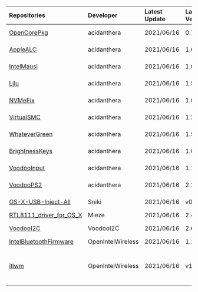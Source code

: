 | Repositories | Developer | Latest Update | Latest Version | Files                           |
|:-------------|:----------|:--------------|:---------------|:--------------------------------|
| [OpenCorePkg](https://github.com/acidanthera/OpenCorePkg) | acidanthera | 2021/06/16 | 0.7.0 | [OpenCore-0.7.0-DEBUG.zip](https://cdn.jsdelivr.net/gh/217heidai/KextsDownloader@main/OpenCore/OpenCore-0.7.0-DEBUG.zip), [OpenCore-0.7.0-RELEASE.zip](https://cdn.jsdelivr.net/gh/217heidai/KextsDownloader@main/OpenCore/OpenCore-0.7.0-RELEASE.zip) |
| [AppleALC](https://github.com/acidanthera/AppleALC) | acidanthera | 2021/06/16 | 1.6.1 | [AppleALC-1.6.1-DEBUG.zip](https://cdn.jsdelivr.net/gh/217heidai/KextsDownloader@main/Kexts/AppleALC-1.6.1-DEBUG.zip), [AppleALC-1.6.1-RELEASE.zip](https://cdn.jsdelivr.net/gh/217heidai/KextsDownloader@main/Kexts/AppleALC-1.6.1-RELEASE.zip) |
| [IntelMausi](https://github.com/acidanthera/IntelMausi) | acidanthera | 2021/06/16 | 1.0.6 | [IntelMausi-1.0.6-DEBUG.zip](https://cdn.jsdelivr.net/gh/217heidai/KextsDownloader@main/Kexts/IntelMausi-1.0.6-DEBUG.zip), [IntelMausi-1.0.6-RELEASE.zip](https://cdn.jsdelivr.net/gh/217heidai/KextsDownloader@main/Kexts/IntelMausi-1.0.6-RELEASE.zip) |
| [Lilu](https://github.com/acidanthera/Lilu) | acidanthera | 2021/06/16 | 1.5.3 | [Lilu-1.5.3-DEBUG.zip](https://cdn.jsdelivr.net/gh/217heidai/KextsDownloader@main/Kexts/Lilu-1.5.3-DEBUG.zip), [Lilu-1.5.3-RELEASE.zip](https://cdn.jsdelivr.net/gh/217heidai/KextsDownloader@main/Kexts/Lilu-1.5.3-RELEASE.zip) |
| [NVMeFix](https://github.com/acidanthera/NVMeFix) | acidanthera | 2021/06/16 | 1.0.8 | [NVMeFix-1.0.8-DEBUG.zip](https://cdn.jsdelivr.net/gh/217heidai/KextsDownloader@main/Kexts/NVMeFix-1.0.8-DEBUG.zip), [NVMeFix-1.0.8-RELEASE.zip](https://cdn.jsdelivr.net/gh/217heidai/KextsDownloader@main/Kexts/NVMeFix-1.0.8-RELEASE.zip) |
| [VirtualSMC](https://github.com/acidanthera/VirtualSMC) | acidanthera | 2021/06/16 | 1.2.4 | [VirtualSMC-1.2.4-DEBUG.zip](https://cdn.jsdelivr.net/gh/217heidai/KextsDownloader@main/Kexts/VirtualSMC-1.2.4-DEBUG.zip), [VirtualSMC-1.2.4-RELEASE.zip](https://cdn.jsdelivr.net/gh/217heidai/KextsDownloader@main/Kexts/VirtualSMC-1.2.4-RELEASE.zip) |
| [WhateverGreen](https://github.com/acidanthera/WhateverGreen) | acidanthera | 2021/06/16 | 1.5.0 | [WhateverGreen-1.5.0-DEBUG.zip](https://cdn.jsdelivr.net/gh/217heidai/KextsDownloader@main/Kexts/WhateverGreen-1.5.0-DEBUG.zip), [WhateverGreen-1.5.0-RELEASE.zip](https://cdn.jsdelivr.net/gh/217heidai/KextsDownloader@main/Kexts/WhateverGreen-1.5.0-RELEASE.zip) |
| [BrightnessKeys](https://github.com/acidanthera/BrightnessKeys) | acidanthera | 2021/06/16 | 1.0.2 | [BrightnessKeys-1.0.2-DEBUG.zip](https://cdn.jsdelivr.net/gh/217heidai/KextsDownloader@main/Kexts/BrightnessKeys-1.0.2-DEBUG.zip), [BrightnessKeys-1.0.2-RELEASE.zip](https://cdn.jsdelivr.net/gh/217heidai/KextsDownloader@main/Kexts/BrightnessKeys-1.0.2-RELEASE.zip) |
| [VoodooInput](https://github.com/acidanthera/VoodooInput) | acidanthera | 2021/06/16 | 1.1.2 | [VoodooInput-1.1.2-DEBUG.zip](https://cdn.jsdelivr.net/gh/217heidai/KextsDownloader@main/Kexts/VoodooInput-1.1.2-DEBUG.zip), [VoodooInput-1.1.2-RELEASE.zip](https://cdn.jsdelivr.net/gh/217heidai/KextsDownloader@main/Kexts/VoodooInput-1.1.2-RELEASE.zip) |
| [VoodooPS2](https://github.com/acidanthera/VoodooPS2) | acidanthera | 2021/06/16 | 2.2.3 | [VoodooPS2Controller-2.2.3-DEBUG.zip](https://cdn.jsdelivr.net/gh/217heidai/KextsDownloader@main/Kexts/VoodooPS2Controller-2.2.3-DEBUG.zip), [VoodooPS2Controller-2.2.3-RELEASE.zip](https://cdn.jsdelivr.net/gh/217heidai/KextsDownloader@main/Kexts/VoodooPS2Controller-2.2.3-RELEASE.zip) |
| [OS-X-USB-Inject-All](https://github.com/Sniki/OS-X-USB-Inject-All) | Sniki | 2021/06/16 | v0.7.6 | [USBInjectAll-0.7.6-DEBUG.zip](https://cdn.jsdelivr.net/gh/217heidai/KextsDownloader@main/Kexts/USBInjectAll-0.7.6-DEBUG.zip), [USBInjectAll-0.7.6-RELEASE.zip](https://cdn.jsdelivr.net/gh/217heidai/KextsDownloader@main/Kexts/USBInjectAll-0.7.6-RELEASE.zip) |
| [RTL8111_driver_for_OS_X](https://github.com/Mieze/RTL8111_driver_for_OS_X) | Mieze | 2021/06/16 | 2.4.2 | [RealtekRTL8111-V2.4.2.zip](https://cdn.jsdelivr.net/gh/217heidai/KextsDownloader@main/Kexts/RealtekRTL8111-V2.4.2.zip) |
| [VoodooI2C](https://github.com/VoodooI2C/VoodooI2C) | VoodooI2C | 2021/06/16 | 2.6.5 | [VoodooI2C-Debug-Symbols-2.6.5.zip](https://cdn.jsdelivr.net/gh/217heidai/KextsDownloader@main/Kexts/VoodooI2C-Debug-Symbols-2.6.5.zip), [VoodooI2C-2.6.5.zip](https://cdn.jsdelivr.net/gh/217heidai/KextsDownloader@main/Kexts/VoodooI2C-2.6.5.zip) |
| [IntelBluetoothFirmware](https://github.com/OpenIntelWireless/IntelBluetoothFirmware) | OpenIntelWireless | 2021/06/16 | 1.1.3 | [IntelBluetooth.zip](https://cdn.jsdelivr.net/gh/217heidai/KextsDownloader@main/Kexts/IntelBluetooth.zip) |
| [itlwm](https://github.com/OpenIntelWireless/itlwm) | OpenIntelWireless | 2021/06/16 | v1.3.0 | [AirportItlwm_v1.3.0_stable_BigSur.kext.zip](https://cdn.jsdelivr.net/gh/217heidai/KextsDownloader@main/Kexts/AirportItlwm_v1.3.0_stable_BigSur.kext.zip), [AirportItlwm_v1.3.0_stable_Catalina.kext.zip](https://cdn.jsdelivr.net/gh/217heidai/KextsDownloader@main/Kexts/AirportItlwm_v1.3.0_stable_Catalina.kext.zip), [AirportItlwm_v1.3.0_stable_Mojave.kext.zip](https://cdn.jsdelivr.net/gh/217heidai/KextsDownloader@main/Kexts/AirportItlwm_v1.3.0_stable_Mojave.kext.zip), [AirportItlwm_v1.3.0_stable_HighSierra.kext.zip](https://cdn.jsdelivr.net/gh/217heidai/KextsDownloader@main/Kexts/AirportItlwm_v1.3.0_stable_HighSierra.kext.zip), [itlwm_v1.3.0_stable.kext.zip](https://cdn.jsdelivr.net/gh/217heidai/KextsDownloader@main/Kexts/itlwm_v1.3.0_stable.kext.zip) |
